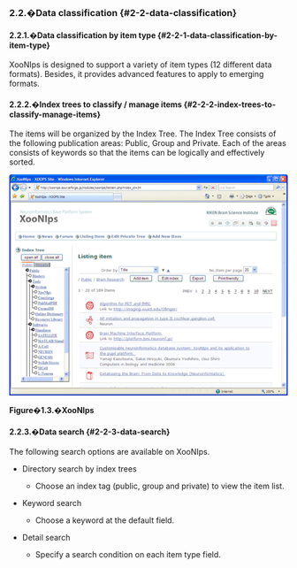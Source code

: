 ### 2.2.�Data classification {#2-2-data-classification}

#### 2.2.1.�Data classification by item type {#2-2-1-data-classification-by-item-type}

XooNIps is designed to support a variety of item types (12 different data formats). Besides, it provides advanced features to apply to emerging formats.

#### 2.2.2.�Index trees to classify / manage items {#2-2-2-index-trees-to-classify-manage-items}

The items will be organized by the Index Tree. The Index Tree consists of the following publication areas: Public, Group and Private. Each of the areas consists of keywords so that the items can be logically and effectively sorted.

![XooNIps](../../assets/overview03.png)

**Figure�1.3.�XooNIps**

#### 2.2.3.�Data search {#2-2-3-data-search}

The following search options are available on XooNIps.

*   Directory search by index trees

    *   Choose an index tag (public, group and private) to view the item list.

*   Keyword search

    *   Choose a keyword at the default field.

*   Detail search

    *   Specify a search condition on each item type field.